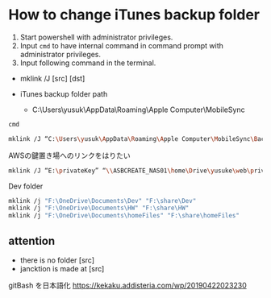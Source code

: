 # How to change iTunes backup folder

1. Start powershell with administrator privileges.
2. Input ```cmd``` to have internal command in command prompt with administrator privileges.
3. Input following command in the terminal.

- mklink /J [src] [dst]

- iTunes backup folder path
  - C:\Users\yusuk\AppData\Roaming\Apple Computer\MobileSync

```bash
cmd

mklink /J “C:\Users\yusuk\AppData\Roaming\Apple Computer\MobileSync\Backup” “F:\iTunes\MobileSync\Backup”
```

AWSの鍵置き場へのリンクをはりたい
```bash
mklink /J “E:\privateKey” “\\ASBCREATE_NAS01\home\Drive\yusuke\web\privateKey”
```

Dev folder 
```bash
mklink /j "F:\OneDrive\Documents\Dev" "F:\share\Dev"
mklink /j "F:\OneDrive\Documents\HW" "F:\share\HW"
mklink /j "F:\OneDrive\Documents\homeFiles" "F:\share\homeFiles"
```

## attention

- there is no folder [src]
- jancktion is made at [src]

gitBash を日本語化
https://kekaku.addisteria.com/wp/20190422023230